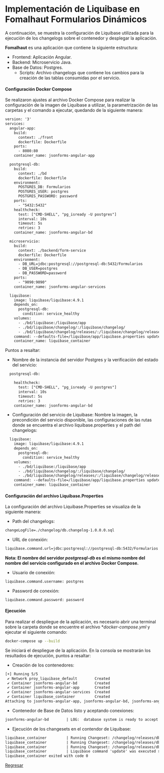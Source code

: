 # Implementación de Liquibase en Fomalhaut Formularios Dinámicos

A continuación, se muestra la configuración de Liquibase utilizada para la ejecución de los changelogs sobre el contenedor y desplegar la aplicación.

**Fomalhaut** es una aplicación que contiene la siguiente estructura:

* Frontend: Aplicación Angular.
* Backend: Microservicio Java.
* Base de Datos: Postgres.
    * Scripts: Archivo changelogs que contiene los cambios para la creación de las tablas consumidas por el servicio.

#### Configuración Docker Compose

Se realizaron ajustes al archivo Docker Compose para realizar la configuración de la imagen de Liquibase a utilizar, la parametrización de las carpetas y el comando a ejecutar, quedando de la siguiente manera:


```xml
version: '3'
services:
  angular-app:
    build:
      context: ./front
      dockerfile: Dockerfile
    ports:
      - 8080:80
    container_name: jsonforms-angular-app

  postgresql-db:
    build:
      context: ./bd 
      dockerfile: Dockerfile
    environment:
      POSTGRES_DB: Formularios
      POSTGRES_USER: postgres
      POSTGRES_PASSWORD: password
    ports:
      - "5432:5432"
    healthcheck:
      test: ["CMD-SHELL", "pg_isready -U postgres"]
      interval: 10s
      timeout: 5s
      retries: 3
    container_name: jsonforms-angular-bd

  microservicio:
    build:
      context: ./backend/form-service
      dockerfile: Dockerfile
    environment:
      - DB_URL=jdbc:postgresql://postgresql-db:5432/Formularios
      - DB_USER=postgres
      - DB_PASSWORD=password
    ports:
      - "9090:9090"
    container_name: jsonforms-angular-services

  liquibase:
    image: liquibase/liquibase:4.9.1
    depends_on:
      postgresql-db:
        condition: service_healthy
    volumes:
      - ./bd/liquibase:/liquibase/app
      - ./bd/liquibase/changelog/:/liquibase/changelog/
      - ./bd/liquibase/changelog/releases/:/liquibase/changelog/releases
    command: --defaults-file=/liquibase/app/liquibase.properties update
    container_name: liquibase_container
```

Puntos a resaltar:
* Nombre de la instancia del servidor Postgres y la verificación del estado del servicio:

```xml
  postgresql-db:

    healthcheck:
      test: ["CMD-SHELL", "pg_isready -U postgres"]
      interval: 10s
      timeout: 5s
      retries: 3
    container_name: jsonforms-angular-bd
```

* Configuración del servicio de Liquibase: Nombre la imagen, la precondición del servicio disponible, las configuraciones de las rutas donde se encuentra el archivo liquibase.properties y el path del changelogs:

```xml
  liquibase:
    image: liquibase/liquibase:4.9.1
    depends_on:
      postgresql-db:
        condition: service_healthy
    volumes:
      - ./bd/liquibase:/liquibase/app
      - ./bd/liquibase/changelog/:/liquibase/changelog/
      - ./bd/liquibase/changelog/releases/:/liquibase/changelog/releases
    command: --defaults-file=/liquibase/app/liquibase.properties update
    container_name: liquibase_container
```

#### Configuración del archivo Liquibase.Properties

La configuración del archivo Liquibase.Properties se visualiza de la siguiente manera:

* Path del changelogs:

```xml
changeLogFile=./changelog/db.changelog-1.0.0.0.sql
```

* URL de conexión:

```xml
liquibase.command.url=jdbc:postgresql://postgresql-db:5432/Formularios
```

**Nota: El nombre del servidor *postgresql-db* es el mismo nombre del nombre del servicio configurado en el archivo Docker Compose.**

* Usuario de conexión:

```xml
liquibase.command.username: postgres
```

* Password de conexión:

```xml
liquibase.command.password: password
```

#### Ejecución

Para realizar el despliegue de la aplicación, es necesario abrir una terminal sobre la carpeta donde se encuentre el archivo **docker-compose.yml* y ejecutar el siguiente comando:

```bash
docker-compose up --build
```

Se iniciará el despliegue de la aplicación. En la consola se mostrarán los resultados de ejecución, puntos a resaltar:

* Creación de los contenedores:

```xml
[+] Running 5/5
 ✔ Network proy_liquibase_default        Created                                                                                0.1s
 ✔ Container jsonforms-angular-bd        Created                                                                                0.4s
 ✔ Container jsonforms-angular-app       Created                                                                                0.4s
 ✔ Container jsonforms-angular-services  Created                                                                                0.3s
 ✔ Container liquibase_container         Created                                                                                1.7s
Attaching to jsonforms-angular-app, jsonforms-angular-bd, jsonforms-angular-services, liquibase_container
```

* Contenedor de Base de Datos listo y aceptando conexiones:

```xml
jsonforms-angular-bd        | LOG:  database system is ready to accept connections
```

* Ejecución de los changesets en el contendor de Liquibase:

```xml
liquibase_container         | Running Changeset: /changelog/releases/db.changelog-1.0.0.0.yaml::231206-1::username.lastname
liquibase_container         | Running Changeset: /changelog/releases/db.changelog-1.0.0.0.yaml::231206-2::username.lastname
liquibase_container         | Running Changeset: /changelog/releases/db.changelog-1.0.0.0.yaml::231206-3::username.lastname
liquibase_container         | Liquibase command 'update' was executed successfully.
liquibase_container exited with code 0
```

[Regresar](../README.md)